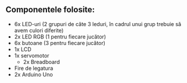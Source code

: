   ## Componentele folosite:
  - 6x LED-uri (2 grupuri de câte 3 leduri, în cadrul unui grup trebuie să avem culori diferite)
   - 2x LED RGB (1 pentru fiecare jucător)
   - 6x butoane (3 pentru fiecare jucător)
  - 1x LCD
- 1x servomotor
  - 2x Breadboard
 - Fire de legatura
 - 2x Arduino Uno
    ##
